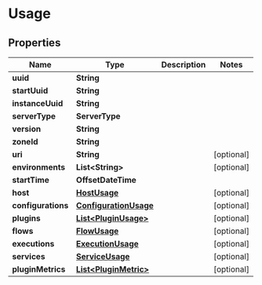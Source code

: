 

# Usage


## Properties

| Name | Type | Description | Notes |
|------------ | ------------- | ------------- | -------------|
|**uuid** | **String** |  |  |
|**startUuid** | **String** |  |  |
|**instanceUuid** | **String** |  |  |
|**serverType** | **ServerType** |  |  |
|**version** | **String** |  |  |
|**zoneId** | **String** |  |  |
|**uri** | **String** |  |  [optional] |
|**environments** | **List&lt;String&gt;** |  |  [optional] |
|**startTime** | **OffsetDateTime** |  |  |
|**host** | [**HostUsage**](HostUsage.md) |  |  [optional] |
|**configurations** | [**ConfigurationUsage**](ConfigurationUsage.md) |  |  [optional] |
|**plugins** | [**List&lt;PluginUsage&gt;**](PluginUsage.md) |  |  [optional] |
|**flows** | [**FlowUsage**](FlowUsage.md) |  |  [optional] |
|**executions** | [**ExecutionUsage**](ExecutionUsage.md) |  |  [optional] |
|**services** | [**ServiceUsage**](ServiceUsage.md) |  |  [optional] |
|**pluginMetrics** | [**List&lt;PluginMetric&gt;**](PluginMetric.md) |  |  [optional] |



